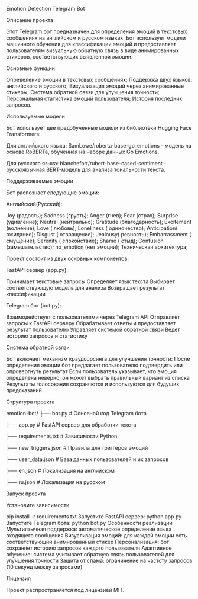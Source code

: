 Emotion Detection Telegram Bot

Описание проекта

Этот Telegram бот предназначен для определения эмоций в текстовых сообщениях на английском и русском языках. Бот использует модели машинного обучения для классификации эмоций и предоставляет пользователям визуальную обратную связь в виде анимированных стикеров, соответствующих выявленной эмоции.

Основные функции

Определение эмоций в текстовых сообщениях;
Поддержка двух языков: английского и русского;
Визуализация эмоций через анимированные стикеры;
Система обратной связи для улучшения точности;
Персональная статистика эмоций пользователя;
История последних запросов.

Используемые модели

Бот использует две предобученные модели из библиотеки Hugging Face Transformers:

Для английского языка: SamLowe/roberta-base-go_emotions - модель на основе RoBERTa, обученная на наборе данных Go Emotions.

Для русского языка: blanchefort/rubert-base-cased-sentiment - русскоязычная BERT-модель для анализа тональности текста.

Поддерживаемые эмоции

Бот распознает следующие эмоции:

Английский(Русский):

Joy (радость);
Sadness (грусть);
Anger (гнев);
Fear (страх);
Surprise (удивление);
Neutral (нейтрально);
Gratitude (благодарность);
Excitement (волнение);
Love ( любовь);
Loneliness ( одиночество);
Anticipation( ожидание);
Disgust ( отвращение);
Jealousy( ревность);
Embarrassment ( смущение);
Serenity ( спокойствие);
Shame ( стыд);
Confusion (замешательство);
no_emotion (нет эмоции);
Техническая архитектура;

Проект состоит из двух основных компонентов:

FastAPI сервер (app.py):

Принимает текстовые запросы
Определяет язык текста
Выбирает соответствующую модель для анализа
Возвращает результат классификации

Telegram бот (bot.py):

Взаимодействует с пользователями через Telegram API
Отправляет запросы к FastAPI серверу
Обрабатывает ответы и предоставляет результат пользователю
Управляет системой обратной связи
Ведет историю запросов и статистику

Система обратной связи

Бот включает механизм краудсорсинга для улучшения точности:
После определения эмоции бот предлагает пользователю подтвердить или опровергнуть результат
Если пользователь указывает, что эмоция определена неверно, он может выбрать правильный вариант из списка
Результаты голосования сохраняются и используются для будущих предсказаний

Структура проекта

emotion-bot/
├── bot.py                # Основной код Telegram бота

├── app.py                # FastAPI сервер для обработки текста

├── requirements.txt      # Зависимости Python

├── new_triggers.json     # Правила для триггеров эмоций

├── user_data.json        # База данных пользователей и их запросов

├── en.json               # Локализация на английском

├── ru.json               # Локализация на русском

Запуск проекта

Установите зависимости:

pip install -r requirements.txt
Запустите FastAPI сервер:
python app.py
Запустите Telegram бота:
python bot.py
 Особенности реализации
Мультиязычная поддержка: автоматическое определение языка входящего сообщения
Визуализация эмоций: для каждой эмоции есть соответствующий анимированный стикер
Персонализация: бот сохраняет историю запросов каждого пользователя
Адаптивное обучение: система учитывает обратную связь пользователей для улучшения точности
Защита от спама: ограничение на частоту запросов (10 секунд между запросами)


Лицензия

Проект распространяется под лицензией MIT.
